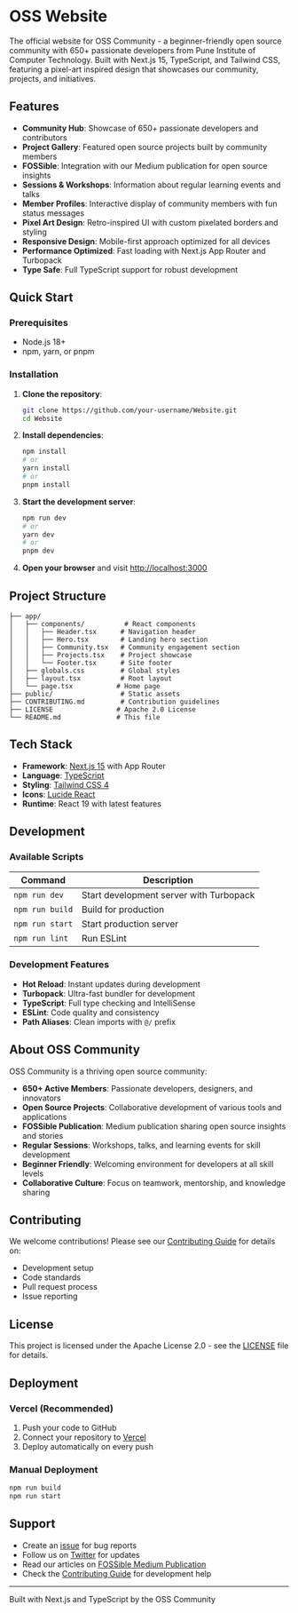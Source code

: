 # OSS Website

The official website for OSS Community - a beginner-friendly open source community with 650+ passionate developers from Pune Institute of Computer Technology. Built with Next.js 15, TypeScript, and Tailwind CSS, featuring a pixel-art inspired design that showcases our community, projects, and initiatives.

## Features

-   **Community Hub**: Showcase of 650+ passionate developers and contributors
-   **Project Gallery**: Featured open source projects built by community members
-   **FOSSible**: Integration with our Medium publication for open source insights
-   **Sessions & Workshops**: Information about regular learning events and talks
-   **Member Profiles**: Interactive display of community members with fun status messages
-   **Pixel Art Design**: Retro-inspired UI with custom pixelated borders and styling
-   **Responsive Design**: Mobile-first approach optimized for all devices
-   **Performance Optimized**: Fast loading with Next.js App Router and Turbopack
-   **Type Safe**: Full TypeScript support for robust development

## Quick Start

### Prerequisites

-   Node.js 18+
-   npm, yarn, or pnpm

### Installation

1. **Clone the repository**:

    ```bash
    git clone https://github.com/your-username/Website.git
    cd Website
    ```

2. **Install dependencies**:

    ```bash
    npm install
    # or
    yarn install
    # or
    pnpm install
    ```

3. **Start the development server**:

    ```bash
    npm run dev
    # or
    yarn dev
    # or
    pnpm dev
    ```

4. **Open your browser** and visit [http://localhost:3000](http://localhost:3000)

## Project Structure

```
├── app/
│   ├── components/          # React components
│   │   ├── Header.tsx      # Navigation header
│   │   ├── Hero.tsx        # Landing hero section
│   │   ├── Community.tsx   # Community engagement section
│   │   ├── Projects.tsx    # Project showcase
│   │   └── Footer.tsx      # Site footer
│   ├── globals.css         # Global styles
│   ├── layout.tsx          # Root layout
│   └── page.tsx           # Home page
├── public/                 # Static assets
├── CONTRIBUTING.md         # Contribution guidelines
├── LICENSE                # Apache 2.0 License
└── README.md              # This file
```

## Tech Stack

-   **Framework**: [Next.js 15](https://nextjs.org/) with App Router
-   **Language**: [TypeScript](https://www.typescriptlang.org/)
-   **Styling**: [Tailwind CSS 4](https://tailwindcss.com/)
-   **Icons**: [Lucide React](https://lucide.dev/)
-   **Runtime**: React 19 with latest features


## Development

### Available Scripts

| Command         | Description                             |
| --------------- | --------------------------------------- |
| `npm run dev`   | Start development server with Turbopack |
| `npm run build` | Build for production                    |
| `npm run start` | Start production server                 |
| `npm run lint`  | Run ESLint                              |

### Development Features

-   **Hot Reload**: Instant updates during development
-   **Turbopack**: Ultra-fast bundler for development
-   **TypeScript**: Full type checking and IntelliSense
-   **ESLint**: Code quality and consistency
-   **Path Aliases**: Clean imports with `@/` prefix

## About OSS Community

OSS Community is a thriving open source community:

-   **650+ Active Members**: Passionate developers, designers, and innovators
-   **Open Source Projects**: Collaborative development of various tools and applications
-   **FOSSible Publication**: Medium publication sharing open source insights and stories
-   **Regular Sessions**: Workshops, talks, and learning events for skill development
-   **Beginner Friendly**: Welcoming environment for developers at all skill levels
-   **Collaborative Culture**: Focus on teamwork, mentorship, and knowledge sharing

## Contributing

We welcome contributions! Please see our [Contributing Guide](CONTRIBUTING.md) for details on:

-   Development setup
-   Code standards
-   Pull request process
-   Issue reporting

## License

This project is licensed under the Apache License 2.0 - see the [LICENSE](LICENSE) file for details.

## Deployment

### Vercel (Recommended)

1. Push your code to GitHub
2. Connect your repository to [Vercel](https://vercel.com)
3. Deploy automatically on every push

### Manual Deployment

```bash
npm run build
npm run start
```

## Support

-   Create an [issue](https://github.com/PICT-OSS-Community/Website/issues) for bug reports
-   Follow us on [Twitter](https://twitter.com/@pict_osse) for updates
-   Read our articles on [FOSSible Medium Publication](https://medium.com/fossible)
-   Check the [Contributing Guide](CONTRIBUTING.md) for development help

---

Built with Next.js and TypeScript by the OSS Community
